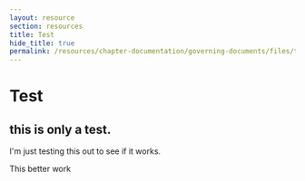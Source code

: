 ```yaml
---
layout: resource
section: resources
title: Test
hide_title: true
permalink: /resources/chapter-documentation/governing-documents/files/test.html
---
```


# Test

## this is only a test.

I'm just testing this out to see if it works.

This better work

